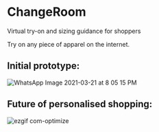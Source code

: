 # ChangeRoom
Virtual try-on and sizing guidance for shoppers

Try on any piece of apparel on the internet.

## Initial prototype:

![WhatsApp Image 2021-03-21 at 8 05 15 PM](https://user-images.githubusercontent.com/2914233/111988755-e74cd880-8b36-11eb-86fa-1b8aac8022ac.jpeg)

## Future of personalised shopping:

![ezgif com-optimize](https://user-images.githubusercontent.com/2914233/112819020-c4c03f80-90a1-11eb-9812-4d5aa4e9ef5a.gif)


